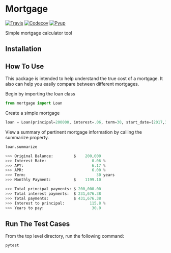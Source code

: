 Mortgage
====================

[![Travis][travis_logo]][travis_link] [![Codecov][codecov_logo]][codecov_link] [![Pyup][pyup_logo]][pyup_link]

[travis_logo]: https://img.shields.io/travis/austinmcconnell/mortgage.svg
[travis_link]: https://travis-ci.org/austinmcconnell/mortgage
[codecov_logo]: https://img.shields.io/codecov/c/github/austinmcconnell/mortgage.svg
[codecov_link]: https://codecov.io/gh/austinmcconnell/mortgage
[pyup_logo]: https://pyup.io/repos/github/austinmcconnell/mortgage/shield.svg
[pyup_link]: https://pyup.io/repos/github/austinmcconnell/mortgage/

Simple mortgage calculator tool


Installation
--------------------

How To Use
--------------------

This package is intended to help understand the true cost of a mortgage. It also can help you easily compare between different mortgages.
 
Begin by importing the loan class

```python
from mortgage import Loan

``` 

Create a simple mortgage

```python
loan = Loan(principal=200000, interest=.06, term=30, start_date=(2017,3,1))
```

View a summary of pertinent mortgage information by calling the summarize property.

```python
loan.summarize

>>> Original Balance:         $    200,000
>>> Interest Rate:                    0.06 %
>>> APY:                              6.17 %
>>> APR:                              6.00 %
>>> Term:                               30 years
>>> Monthly Payment:          $    1199.10

>>> Total principal payments: $ 200,000.00
>>> Total interest payments:  $ 231,676.38
>>> Total payments:           $ 431,676.38
>>> Interest to principal:           115.8 %
>>> Years to pay:                     30.0
```


Run The Test Cases
--------------------
From the top level directory, run the following command:

```
pytest
```
